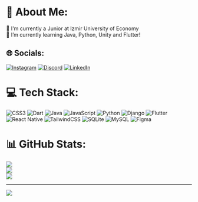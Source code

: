 # 💫 About Me:
🔭 I'm currently a Junior at Izmir University of Economy<br>🌱 I’m currently learning Java, Python, Unity and Flutter!


## 🌐 Socials:
[![Instagram](https://img.shields.io/badge/Instagram-%23E4405F.svg?logo=Instagram&logoColor=white)](https://instagram.com/ardakestane)
[![Discord](https://img.shields.io/badge/Discord-%237289DA.svg?logo=discord&logoColor=white)](htttps://discord.gg/ArdaKestane#2892)
[![LinkedIn](https://img.shields.io/badge/LinkedIn-%230077B5.svg?logo=linkedin&logoColor=white)](https://linkedin.com/in/ArdaKestane) 


# 💻 Tech Stack:
![CSS3](https://img.shields.io/badge/css3-%231572B6.svg?style=for-the-badge&logo=css3&logoColor=white) ![Dart](https://img.shields.io/badge/dart-%230175C2.svg?style=for-the-badge&logo=dart&logoColor=white) ![Java](https://img.shields.io/badge/java-%23ED8B00.svg?style=for-the-badge&logo=java&logoColor=white) ![JavaScript](https://img.shields.io/badge/javascript-%23323330.svg?style=for-the-badge&logo=javascript&logoColor=%23F7DF1E) ![Python](https://img.shields.io/badge/python-3670A0?style=for-the-badge&logo=python&logoColor=ffdd54) ![Django](https://img.shields.io/badge/django-%23092E20.svg?style=for-the-badge&logo=django&logoColor=white) ![Flutter](https://img.shields.io/badge/Flutter-%2302569B.svg?style=for-the-badge&logo=Flutter&logoColor=white) ![React Native](https://img.shields.io/badge/react_native-%2320232a.svg?style=for-the-badge&logo=react&logoColor=%2361DAFB) ![TailwindCSS](https://img.shields.io/badge/tailwindcss-%2338B2AC.svg?style=for-the-badge&logo=tailwind-css&logoColor=white) ![SQLite](https://img.shields.io/badge/sqlite-%2307405e.svg?style=for-the-badge&logo=sqlite&logoColor=white) ![MySQL](https://img.shields.io/badge/mysql-%2300f.svg?style=for-the-badge&logo=mysql&logoColor=white) 	![Figma](https://img.shields.io/badge/figma-%23F24E1E.svg?style=for-the-badge&logo=figma&logoColor=white)
# 📊 GitHub Stats:
![](https://github-readme-stats.vercel.app/api?username=ArdaKestane&theme=dark&hide_border=true&include_all_commits=true&count_private=true)<br/>
![](https://github-readme-streak-stats.herokuapp.com/?user=ArdaKestane&theme=dark&hide_border=true)<br/>
![](https://github-readme-stats.vercel.app/api/top-langs/?username=ArdaKestane&theme=dark&hide_border=true&include_all_commits=true&count_private=true&layout=compact)

---
[![](https://visitcount.itsvg.in/api?id=ArdaKestane&icon=2&color=12)](https://visitcount.itsvg.in)

<!-- Proudly created with GPRM ( https://gprm.itsvg.in ) -->
